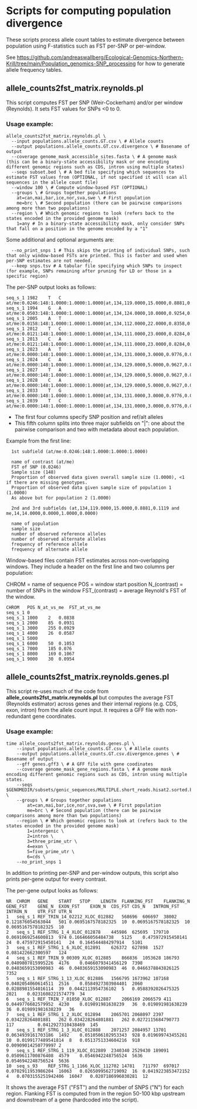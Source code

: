 # Scripts for computing population divergence

These scripts process allele count tables to estimate divergence between population using F-statistics such as FST per-SNP or per-window.

See https://github.com/andreaswallberg/Ecological-Genomics-Northern-Krill/tree/main/Population_genomics-SNP_processing for how to generate allele frequency tables.

## allele_counts2fst_matrix.reynolds.pl

This script computes FST per SNP (Weir-Cockerham) and/or per window (Reynolds). It sets FST values for SNPs <0 to 0.

### Usage example:

    allele_counts2fst_matrix.reynolds.pl \
      --input populations.allele_counts.GT.csv \ # Allele counts
      --output populations.allele_counts.GT.csv.divergence \ # Basename of output
      --coverage genome_mask_accessible_sites.fasta \ # A genome mask (this can be a binary-state accessibility mask or one encoding different genomic regions such as CDS, intron using multiple states)
      --seqs subset.bed \ # A bed file specifying which sequences to estimate FST values from (OPTIONAL, if not specified it will scan all sequences in the allele count file)
      --window 100 \ # Compute window-based FST (OPTIONAL)
      --groups \ # Groups together populations
        at=can,mai,bar,ice,nor,sva,swe \ # First population
        me=brc \ # Second population (there can be pairwise comparisons among more than two populations)
      --region \ # Which genomic regions to look (refers back to the states encoded in the provided genome mask)
        1=any # In a binary-state accessibility mask, only consider SNPs that fall on a position in the genome encoded by a "1"
      
 Some additional and optional arguments are:
 
      --no_print_snps 1 # This skips the printing of individual SNPs, such that only window-based FSTs are printed. This is faster and used when per-SNP estimates are not needed.
      --keep snps.tsv # A tabular file specifying which SNPs to inspect (for example, SNPs remaining after pruning for LD or those in a specific region)
      
The per-SNP output looks as follows:

    seq_s_1	1982	T	C	at/me:0.0246:148:1.0000:1.0000:1.0000|at,134,119.0000,15.0000,0.8881,0.1119|me,14,14.0000,0.0000,1.0000,0.0000
    seq_s_1	1994	G	A	at/me:0.0503:148:1.0000:1.0000:1.0000|at,134,124.0000,10.0000,0.9254,0.0746|me,14,11.0000,3.0000,0.7857,0.2143
    seq_s_1	2005	A	T	at/me:0.0158:148:1.0000:1.0000:1.0000|at,134,112.0000,22.0000,0.8358,0.1642|me,14,10.0000,4.0000,0.7143,0.2857
    seq_s_1	2012	T	C	at/me:0.0121:148:1.0000:1.0000:1.0000|at,134,111.0000,23.0000,0.8284,0.1716|me,14,10.0000,4.0000,0.7143,0.2857
    seq_s_1	2013	C	A	at/me:0.0121:148:1.0000:1.0000:1.0000|at,134,111.0000,23.0000,0.8284,0.1716|me,14,10.0000,4.0000,0.7143,0.2857
    seq_s_1	2023	A	T	at/me:0.0000:148:1.0000:1.0000:1.0000|at,134,131.0000,3.0000,0.9776,0.0224|me,14,14.0000,0.0000,1.0000,0.0000
    seq_s_1	2024	C	A	at/me:0.0000:148:1.0000:1.0000:1.0000|at,134,129.0000,5.0000,0.9627,0.0373|me,14,13.0000,1.0000,0.9286,0.0714
    seq_s_1	2027	T	A	at/me:0.0000:148:1.0000:1.0000:1.0000|at,134,129.0000,5.0000,0.9627,0.0373|me,14,13.0000,1.0000,0.9286,0.0714
    seq_s_1	2028	C	A	at/me:0.0000:148:1.0000:1.0000:1.0000|at,134,129.0000,5.0000,0.9627,0.0373|me,14,13.0000,1.0000,0.9286,0.0714
    seq_s_1	2033	T	G	at/me:0.0000:148:1.0000:1.0000:1.0000|at,134,131.0000,3.0000,0.9776,0.0224|me,14,14.0000,0.0000,1.0000,0.0000
    seq_s_1	2039	T	C	at/me:0.0000:148:1.0000:1.0000:1.0000|at,134,131.0000,3.0000,0.9776,0.0224|me,14,14.0000,0.0000,1.0000,0.0000

- The first four columns specify SNP position and ref/alt alleles
- This fifth column splits into three major subfields on "|": one about the pairwise comparison and two with metadata about each population.

Example from the first line:

      1st subfield (at/me:0.0246:148:1.0000:1.0000:1.0000)

      name of contrast (at/me)
      FST of SNP (0.0246)
      Sample size (148)
      Proportion of observed data given overall sample size (1.0000), <1 if there are missing genotypes.
      Proportion of observed data given sample size of population 1 (1.0000)
      As above but for population 2 (1.0000)
      
      2nd and 3rd subfields (at,134,119.0000,15.0000,0.8881,0.1119 and me,14,14.0000,0.0000,1.0000,0.0000)

      name of population
      sample size
      number of observed reference alleles
      number of observed alternate alleles
      frequency of reference allele
      frequency of alternate allele

Window-based files contain FST estimates across non-overlapping windows. They include a header on the first line and two columns per population:

CHROM = name of sequence
POS = window start position
N_(contrast) = number of SNPs in the window
FST_(contrast) = average Reynold's FST of the window.

    CHROM	POS	N_at_vs_me	FST_at_vs_me
    seq_s_1	0		
    seq_s_1	1000	2	0.0838
    seq_s_1	2000	85	0.0931
    seq_s_1	3000	255	0.0929
    seq_s_1	4000	26	0.0587
    seq_s_1	5000		
    seq_s_1	6000	50	0.1053
    seq_s_1	7000	185	0.076
    seq_s_1	8000	169	0.1067
    seq_s_1	9000	30	0.0954

## allele_counts2fst_matrix.reynolds.genes.pl

This script re-uses much of the code from **allele_counts2fst_matrix.reynolds.pl** but computes the average FST (Reynolds estimator) across genes and their internal regions (e.g. CDS, exon, intron) from the allele count input. It requires a GFF file with non-redundant gene coordinates.

### Usage example:

	time allele_counts2fst_matrix.reynolds.genes.pl \
		--input populations.allele_counts.GT.csv \ # Allele counts
		--output populations.allele_counts.GT.csv.divergence.genes \ # Basename of output
		--gff genes.gff3 \ # A GFF file with gene coodinates
		--coverage genome_mask_gene_regions.fasta \ # A genome mask encoding different genomic regions such as CDS, intron using multiple states.
		--seqs $GENOMEDIR/subsets/genic_sequences/MULTIPLE.short_reads.hisat2.sorted.bam.stringtie2.merged.1x_coverage.gtf/1.m_norvegica.main_w_mito.fasta.genic_sequences.bed.80_subsets \
        --groups \ # Groups together populations
            at=can,mai,bar,ice,nor,sva,swe \ # First population
            me=brc \ # Second population (there can be pairwise comparisons among more than two populations)
		--region \ # Which genomic regions to look at (refers back to the states encoded in the provided genome mask)
			1=intergenic \
			2=intron \
			3=three_prime_utr \
			4=exon \
			5=five_prime_utr \
			6=cds \
		--no_print_snps 1 
        
In addition to printing per-SNP and per-window outputs, this script also prints per-gene output for every contrast.
 
The per-gene output looks as follows:

    NR	CHROM	GENE	START	STOP	LENGTH	FLANKING_FST	FLANKING_N	GENE_FST	GENE_N	EXON_FST	EXON_N	CDS_FST	CDS_N	INTRON_FST	INTRON_N	UTR_FST	UTR_N
    1	seq_s_1	REF_TRIN_14_02212_XLOC_012882	568696	606697	38002	0.121876054563044	501	0.0695167578182325	10	0.0695167578182325	10	0.0695167578182325	10				
    2	seq_s_1	REF_STRG_1_4_XLOC_012878	445986	625695	179710	0.0691069254600813	974	0.166466056484738	5125	0.475972915450141	24	0.475972915450141	24	0.164544484297914	5101		
    3	seq_s_1	REF_STRG_1_6_XLOC_012891	626372	627898	1527	0.081422662300597	124										
    4	seq_s_1	REF_TRIN_9_00309_XLOC_012885	866836	1053628	186793	0.0409807815995226	4176	0.0466079341456129	7398	0.0403659153090983	46	0.0403659153090983	46	0.0466378843826125	7352		
    5	seq_s_1	REF_STRG_1_13_XLOC_012886	1566795	1673962	107168	0.0402054060614511	2516	0.0584927303984401	2060	0.0288981554016114	39	0.0442113954736102	5	0.0588392026475325	2021	0.0231608221574779	34
    6	seq_s_1	REF_TRIN_7_01050_XLOC_012887	2066169	2066579	411	0.0449776682579952	4230	0.019891981638239	36	0.019891981638239	36	0.019891981638239	36				
    7	seq_s_1	REF_STRG_1_2_XLOC_012894	2065701	2068097	2397			0.034228264801881	262	0.034228264801881	262	0.0272115684790773	117			0.0412927310438469	145
    8	seq_s_1	REF_STRG_1_3_XLOC_012888	2071257	2084957	13701	0.0634939161703186	1492	0.0510506102953343	928	0.019699743455261	10	0.0199177489541814	8	0.0513751334604216	918	0.00909014250779997	2
    9	seq_s_1	REF_STRG_1_119_XLOC_012889	2340340	2529430	189091	0.0509611700876408	4579	0.0546942248756524	5636					0.0546942248756524	5636		
    10	seq_s_93	REF_STRG_1_1166_XLOC_112702	14781	711797	697017			0.0702911953986204	16063	0.0265099562719092	16	0.0419223853472152	4	0.0703155251942406	16047	0.0207186996030281	12

It shows the average FST ("FST") and the number of SNPS ("N") for each region. Flanking FST is computed from in the region 50-100 kbp upstream and downstream of a gene (hardcoded into the script).


